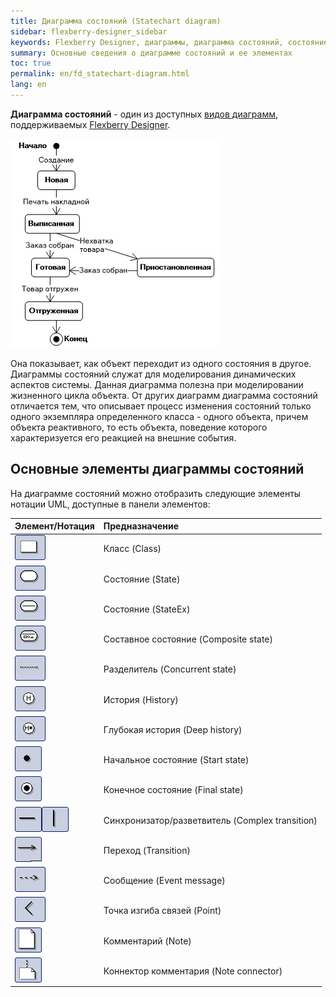 ```yaml
---
title: Диаграмма состояний (Statechart diagram) 
sidebar: flexberry-designer_sidebar
keywords: Flexberry Designer, диаграммы, диаграмма состояний, состояние, история
summary: Основные сведения о диаграмме состояний и ее элементах
toc: true
permalink: en/fd_statechart-diagram.html
lang: en
---
```


**Диаграмма состояний** - один из доступных [видов диаграмм](fd_editing-diagram.html), поддерживаемых [Flexberry Designer](fd_landing_page.html).

![](/images/pages/products/flexberry-designer/diagram/statechart-diagram.png)

Она показывает, как объект переходит из одного состояния в другое. Диаграммы состояний служат для моделирования динамических аспектов системы. Данная диаграмма полезна при моделировании жизненного цикла объекта. 
От других диаграмм диаграмма состояний отличается тем, что описывает процесс изменения состояний только одного экземпляра определенного класса - одного объекта, причем объекта реактивного, то есть объекта, поведение которого характеризуется его реакцией на внешние события.

## Основные элементы диаграммы состояний

На диаграмме состояний можно отобразить следующие элементы нотации UML, доступные в панели элементов:

Элемент/Нотация | Предназначение
:-----------------------------------|:----------------------------------------------------------
![](/images/pages/products/flexberry-designer/diagram/instance.jpg) | Класс (Class)
![](/images/pages/products/flexberry-designer/diagram/state.jpg) | Состояние (State)
![](/images/pages/products/flexberry-designer/diagram/stateex.jpg) | Состояние (StateEx)
![](/images/pages/products/flexberry-designer/diagram/statecomposite.jpg) | Составное состояние (Composite state)
![](/images/pages/products/flexberry-designer/diagram/concstate.jpg) | Разделитель (Concurrent state)
![](/images/pages/products/flexberry-designer/diagram/history.jpg) | История (History)
![](/images/pages/products/flexberry-designer/diagram/historydeep.jpg) | Глубокая история (Deep history)
![](/images/pages/products/flexberry-designer/diagram/startstate.jpg) | Начальное состояние (Start state)
![](/images/pages/products/flexberry-designer/diagram/finalstate.jpg) | Конечное состояние (Final state)
![](/images/pages/products/flexberry-designer/diagram/complextransition.jpg)![](/images/pages/products/flexberry-designer/diagram/complextransition_ver.jpg) | Синхронизатор/разветвитель (Complex transition)
![](/images/pages/products/flexberry-designer/diagram/transition.jpg) | Переход (Transition)
![](/images/pages/products/flexberry-designer/diagram/eventmessage.jpg) | Сообщение (Event message)
![](/images/pages/products/flexberry-designer/diagram/corner.jpg) | Точка изгиба связей (Point)
![](/images/pages/products/flexberry-designer/diagram/note.jpg) | Комментарий (Note)
![](/images/pages/products/flexberry-designer/diagram/noteconn.jpg) | Коннектор комментария (Note connector)
